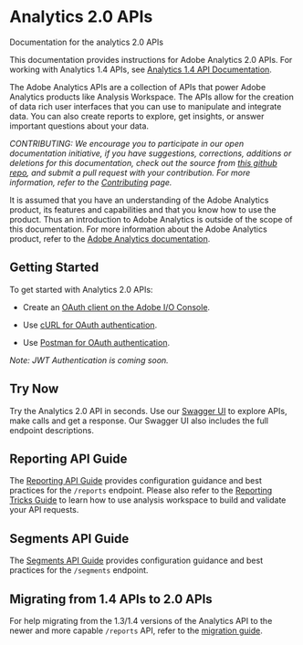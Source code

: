 # Analytics 2.0 APIs
Documentation for the analytics 2.0 APIs

This documentation provides instructions for Adobe Analytics 2.0 APIs. For working with Analytics 1.4 APIs, see [Analytics 1.4 API Documentation](https://github.com/AdobeDocs/analytics-1.4-apis).

The Adobe Analytics APIs are a collection of APIs that power Adobe Analytics products like Analysis Workspace. The APIs allow for the creation of data rich user interfaces that you can use to manipulate and integrate data. You can also create reports to explore, get insights, or answer important questions about your data.  


_CONTRIBUTING: We encourage you to participate in our open documentation initiative, if you have suggestions, corrections, additions or deletions for this documentation, check out the source from [this github repo](https://github.com/AdobeDocs/analytics-2.0-apis), and submit a pull request with your contribution. For more information, refer to the [Contributing](https://github.com/AdobeDocs/analytics-2.0-apis/blob/master/CONTRIBUTING.md) page._

It is assumed that you have an understanding of the Adobe Analytics product, its features and capabilities and that you know how to use the product. Thus an introduction to Adobe Analytics is outside of the scope of this documentation. For more information about the Adobe Analytics product, refer to the [Adobe Analytics documentation](https://marketing.adobe.com/resources/help/en_US/analytics/getting-started/).


## Getting Started
To get started with Analytics 2.0 APIs:

* Create an [OAuth client on the Adobe I/O Console](create-oauth-client.md).

* Use [cURL for OAuth authentication](oauth-curl.md).

* Use [Postman for OAuth authentication](oauth-postman.md).

_Note: JWT Authentication is coming soon._

## Try Now
Try the Analytics 2.0 API in seconds. Use our [Swagger UI](https://adobedocs.github.io/analytics-2.0-apis/) to explore APIs, make calls and get a response. Our Swagger UI also includes the full endpoint descriptions. 

## Reporting API Guide
The [Reporting API Guide](reporting-guide.md) provides configuration guidance and best practices for the ```/reports``` endpoint.
Please also refer to the [Reporting Tricks Guide](reporting-tricks.md) to learn how to use analysis workspace to build and validate your API requests.

## Segments API Guide
The [Segments API Guide](segments-guide.md) provides configuration guidance and best practices for the ```/segments``` endpoint.

## Migrating from 1.4 APIs to 2.0 APIs
For help migrating from the 1.3/1.4 versions of the Analytics API to the newer and more capable ```/reports``` API, refer to the [migration guide](migration-guide.md).

